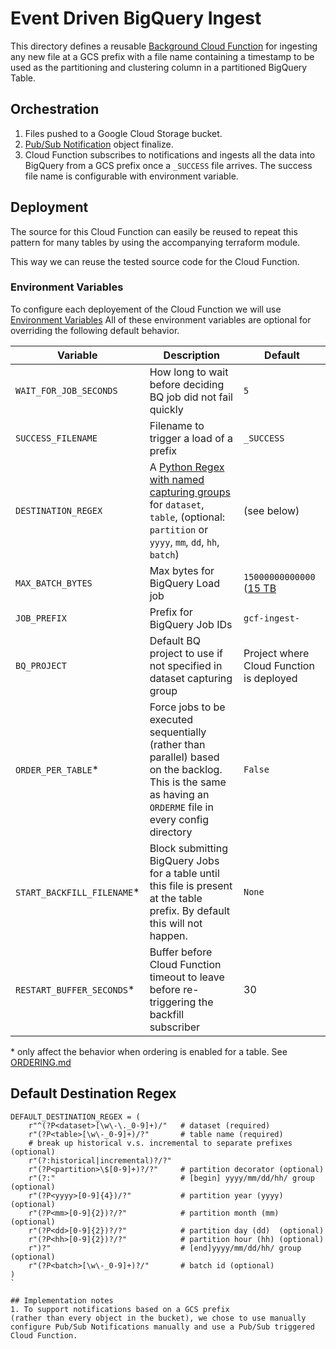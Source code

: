 # Event Driven BigQuery Ingest
This directory defines a reusable [Background Cloud Function](https://cloud.google.com/functions/docs/writing/background)
for ingesting any new file at a GCS prefix with a file name containing a
timestamp to be used as the partitioning and clustering column in a partitioned
BigQuery Table.

## Orchestration
1. Files pushed to a Google Cloud Storage bucket.
1. [Pub/Sub Notification](https://cloud.google.com/storage/docs/pubsub-notifications)
object finalize.
1. Cloud Function subscribes to notifications and ingests all the data into
BigQuery from a GCS prefix once a `_SUCCESS` file arrives. The success file name
is configurable with environment variable.


## Deployment
The source for this Cloud Function can easily be reused to repeat this pattern
for many tables by using the accompanying terraform module.

This way we can reuse the tested source code for the Cloud Function.

### Environment Variables
To configure each deployement of the Cloud Function we will use
[Environment Variables](https://cloud.google.com/functions/docs/env-var)
All of these environment variables are optional for overriding the
following default behavior.

| Variable              | Description                           | Default                                      |
|-----------------------|---------------------------------------|----------------------------------------------|
| `WAIT_FOR_JOB_SECONDS`| How long to wait before deciding BQ job did not fail quickly| `5` |
| `SUCCESS_FILENAME`    | Filename to trigger a load of a prefix| `_SUCCESS` |
| `DESTINATION_REGEX`   | A [Python Regex with named capturing groups](https://docs.python.org/3/howto/regex.html#non-capturing-and-named-groups) for `dataset`, `table`, (optional: `partition` or `yyyy`, `mm`, `dd`, `hh`, `batch`) | (see below)|
| `MAX_BATCH_BYTES`     | Max bytes for BigQuery Load job      | `15000000000000` ([15 TB](https://cloud.google.com/bigquery/quotas#load_jobs)|
| `JOB_PREFIX`          | Prefix for BigQuery Job IDs          | `gcf-ingest-` |
| `BQ_PROJECT`          | Default BQ project to use if not specified in dataset capturing group | Project where Cloud Function is deployed |
| `ORDER_PER_TABLE`\*   | Force jobs to be executed sequentially (rather than parallel) based on the backlog. This is the same as having an `ORDERME` file in every config directory | `False` | 
| `START_BACKFILL_FILENAME`\*| Block submitting BigQuery Jobs for a table until this file is present at the table prefix. By default this will not happen. | `None` |
| `RESTART_BUFFER_SECONDS`\* | Buffer before Cloud Function timeout to leave before re-triggering the backfill subscriber | 30 |

\* only affect the behavior when ordering is enabled for a table.
See [ORDERING.md](../ORDERING.md)

## Default Destination Regex
```python3
DEFAULT_DESTINATION_REGEX = (
    r"^(?P<dataset>[\w\-\._0-9]+)/"   # dataset (required)
    r"(?P<table>[\w\-_0-9]+)/?"       # table name (required)
    # break up historical v.s. incremental to separate prefixes (optional)
    r"(?:historical|incremental)?/?"
    r"(?P<partition>\$[0-9]+)?/?"     # partition decorator (optional)
    r"(?:"                            # [begin] yyyy/mm/dd/hh/ group (optional)
    r"(?P<yyyy>[0-9]{4})/?"           # partition year (yyyy) (optional)
    r"(?P<mm>[0-9]{2})?/?"            # partition month (mm) (optional)
    r"(?P<dd>[0-9]{2})?/?"            # partition day (dd)  (optional)
    r"(?P<hh>[0-9]{2})?/?"            # partition hour (hh) (optional)
    r")?"                             # [end]yyyy/mm/dd/hh/ group (optional)
    r"(?P<batch>[\w\-_0-9]+)?/"       # batch id (optional)
)
`
 
## Implementation notes
1. To support notifications based on a GCS prefix
(rather than every object in the bucket), we chose to use manually
configure Pub/Sub Notifications manually and use a Pub/Sub triggered
Cloud Function.


